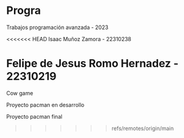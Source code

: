 # Progra
Trabajos programación avanzada - 2023 

<<<<<<< HEAD
Isaac Muñoz Zamora - 22310238

Felipe de Jesus Romo Hernadez - 22310219
=======
Cow game

Proyecto pacman en desarrollo

Proyecto pacman final
>>>>>>> refs/remotes/origin/main
